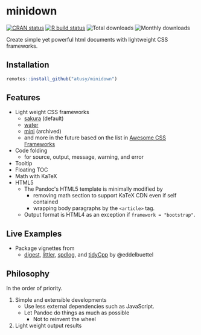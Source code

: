 
# minidown

<!-- badges: start -->
[![CRAN status](https://www.r-pkg.org/badges/version/minidown)](https://CRAN.R-project.org/package=minidown)
[![R build status](https://github.com/atusy/minidown/workflows/R-CMD-check/badge.svg)](https://github.com/atusy/minidown/actions)
![Total downloads](https://cranlogs.r-pkg.org/badges/grand-total/minidown)
![Monthly downloads](https://cranlogs.r-pkg.org/badges/minidown)
<!-- badges: end -->

Create simple yet powerful html documents with lightweight CSS frameworks.

## Installation

``` r
remotes::install_github("atusy/minidown")
```

## Features

* Light weight CSS frameworks
    * [sakura](https://oxal.org/projects/sakura/) (default)
    * [water](https://kognise.github.io/water.css/)
    * [mini](https://minicss.org/) (archived)
    * and more in the future based on the list in
      [Awesome CSS Frameworks](https://github.com/troxler/awesome-css-frameworks)
* Code folding
  * for source, output, message, warning, and error
* Tooltip
* Floating TOC
* Math with KaTeX
* HTML5
  * The Pandoc's HTML5 template is minimally modified by
    * removing math section to support KaTeX CDN even if self contained
    * wrapping body paragraphs by the `<article>` tag.
  * Output format is HTML4 as an exception if `framework = "bootstrap"`.

## Live Examples

- Package vignettes from
    - [digest](https://cran.r-project.org/package=digest),
      [littler](https://cran.r-project.org/package=littler),
      [spdlog](https://cran.r-project.org/package=RcppSpdlog),
      and
      [tidyCpp](https://cran.r-project.org/package=tidyCpp)
      by \@eddelbuettel

## Philosophy

In the order of priority.

1. Simple and extensible developments
    * Use less external dependencies such as JavaScript.
    * Let Pandoc do things as much as possible
        * Not to reinvent the wheel
2. Light weight output results

